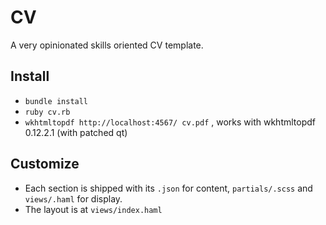 # CV
A very opinionated skills oriented CV template.

## Install
* `bundle install`
* `ruby cv.rb`
* `wkhtmltopdf http://localhost:4567/ cv.pdf` , works with wkhtmltopdf 0.12.2.1 (with patched qt)

## Customize
* Each section is shipped with its `.json` for content, `partials/.scss` and `views/.haml` for display.
* The layout is at `views/index.haml`
